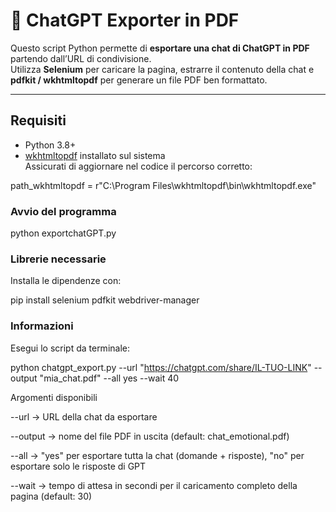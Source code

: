 # 📑 ChatGPT Exporter in PDF

Questo script Python permette di **esportare una chat di ChatGPT in PDF** partendo dall’URL di condivisione.  
Utilizza **Selenium** per caricare la pagina, estrarre il contenuto della chat e **pdfkit / wkhtmltopdf** per generare un file PDF ben formattato.

---

##  Requisiti

- Python 3.8+
- [wkhtmltopdf](https://wkhtmltopdf.org/downloads.html) installato sul sistema  
  Assicurati di aggiornare nel codice il percorso corretto:  
 
 
 path_wkhtmltopdf = r"C:\Program Files\wkhtmltopdf\bin\wkhtmltopdf.exe"

### Avvio del programma

python exportchatGPT.py 

### Librerie necessarie
Installa le dipendenze con:

pip install selenium pdfkit webdriver-manager

### Informazioni

Esegui lo script da terminale:

python chatgpt_export.py --url "https://chatgpt.com/share/IL-TUO-LINK" --output "mia_chat.pdf" --all yes --wait 40

Argomenti disponibili

--url → URL della chat da esportare

--output → nome del file PDF in uscita (default: chat_emotional.pdf)

--all → "yes" per esportare tutta la chat (domande + risposte), "no" per esportare solo le risposte di GPT


--wait → tempo di attesa in secondi per il caricamento completo della pagina (default: 30)
